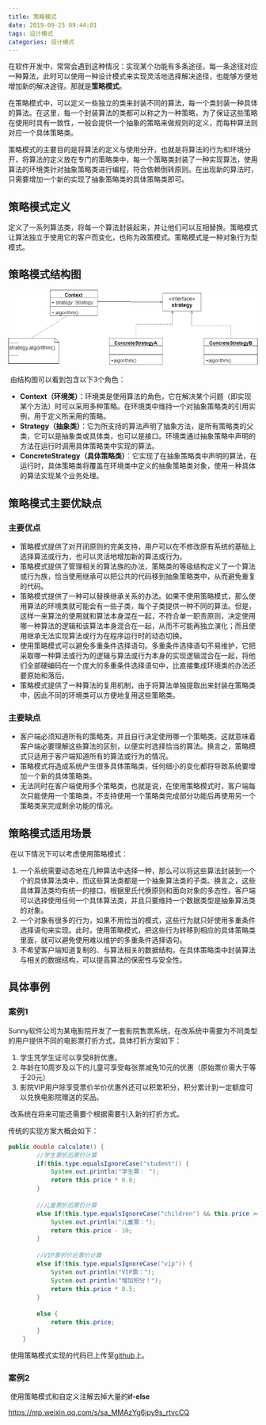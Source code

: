 ```yaml
---
title: 策略模式
date: 2019-09-25 09:44:01
tags: 设计模式
categories: 设计模式
---
```


​		在软件开发中，常常会遇到这种情况：实现某个功能有多条途径，每一条途径对应一种算法，此时可以使用一种设计模式来实现灵活地选择解决途径，也能够方便地增加新的解决途径。那就是**策略模式**。

​		在策略模式中，可以定义一些独立的类来封装不同的算法，每一个类封装一种具体的算法。在这里，每一个封装算法的类都可以称之为一种策略，为了保证这些策略在使用时具有一致性，一般会提供一个抽象的策略来做规则的定义，而每种算法则对应一个具体策略类。

​		策略模式的主要目的是将算法的定义与使用分开，也就是将算法的行为和环境分开，将算法的定义放在专门的策略类中，每一个策略类封装了一种实现算法，使用算法的环境类针对抽象策略类进行编程，符合依赖倒转原则。在出现新的算法时，只需要增加一个新的实现了抽象策略类的具体策略类即可。

## 策略模式定义

​		定义了一系列算法类，将每一个算法封装起来，并让他们可以互相替换。策略模式让算法独立于使用它的客户而变化，也称为政策模式。策略模式是一种对象行为型模式。

## 策略模式结构图

![策略模式结构图](策略模式/策略模式结构图.png)

​		由结构图可以看到包含以下3个角色：

- **Context（环境类）**：环境类是使用算法的角色，它在解决某个问题（即实现某个方法）时可以采用多种策略。在环境类中维持一个对抽象策略类的引用实例，用于定义所采用的策略。
- **Strategy（抽象类）**：它为所支持的算法声明了抽象方法，是所有策略类的父类，它可以是抽象类或具体类，也可以是接口。环境类通过抽象策略中声明的方法在运行时调用具体策略类中实现的算法。
- **ConcreteStrategy（具体策略类）**：它实现了在抽象策略类中声明的算法，在运行时，具体策略类将覆盖在环境类中定义的抽象策略类对象，使用一种具体的算法实现某个业务处理。

## 策略模式主要优缺点

### 主要优点

- 策略模式提供了对开闭原则的完美支持，用户可以在不修改原有系统的基础上选择算法或行为，也可以灵活地增加新的算法或行为。
- 策略模式提供了管理相关的算法族的办法，策略类的等级结构定义了一个算法或行为族，恰当使用继承可以把公共的代码移到抽象策略类中，从而避免重复的代码。
- 策略模式提供了一种可以替换继承关系的办法。如果不使用策略模式，那么使用算法的环境类就可能会有一些子类，每个子类提供一种不同的算法。但是，这样一来算法的使用就和算法本身混在一起，不符合单一职责原则，决定使用哪一种算法的逻辑和该算法本身混合在一起，从而不可能再独立演化；而且使用继承无法实现算法或行为在程序运行时的动态切换。
- 使用策略模式可以避免多重条件选择语句。多重条件选择语句不易维护，它把采取哪一种算法或行为的逻辑与算法或行为本身的实现逻辑混合在一起，将他们全部硬编码在一个庞大的多重条件选择语句中，比直接集成环境类的办法还要原始和落后。
- 策略模式提供了一种算法的复用机制，由于将算法单独提取出来封装在策略类中，因此不同的环境类可以方便地复用这些策略类。

### 主要缺点

- 客户端必须知道所有的策略类，并且自行决定使用哪一个策略类。这就意味着客户端必要理解这些算法的区别，以便实时选择恰当的算法。换言之，策略模式只适用于客户端知道所有的算法或行为的情况。
- 策略模式将造成系统产生很多具体策略类，任何细小的变化都将导致系统要增加一个新的具体策略类。
- 无法同时在客户端使用多个策略类，也就是说，在使用策略模式时，客户端每次只能使用一个策略类，不支持使用一个策略类完成部分功能后再使用另一个策略类来完成剩余功能的情况。

## 策略模式适用场景

​		在以下情况下可以考虑使用策略模式：

1. 一个系统需要动态地在几种算法中选择一种，那么可以将这些算法封装到一个个的具体算法类中，而这些算法类都是一个抽象算法类的子类。换言之，这些具体算法类均有统一的接口，根据里氏代换原则和面向对象的多态性，客户端可以选择使用任何一个具体算法类，并且只要维持一个数据类型是抽象算法类的对象。
2. 一个对象有很多的行为，如果不用恰当的模式，这些行为就只好使用多重条件选择语句来实现。此时，使用策略模式，把这些行为转移到相应的具体策略类里面，就可以避免使用难以维护的多重条件选择语句。
3. 不希望客户端知道复制的、与算法相关的数据结构，在具体策略类中封装算法与相关的数据结构，可以提高算法的保密性与安全性。

## 具体事例

### 案例1

​		Sunny软件公司为某电影院开发了一套影院售票系统，在改系统中需要为不同类型的用户提供不同的电影票打折方式，具体打折方案如下：

1. 学生凭学生证可以享受8折优惠。
2. 年龄在10周岁及以下的儿童可享受每张票减免10元的优惠（原始票价需大于等于20元）
3. 影院VIP用户除享受票价半价优惠外还可以积累积分，积分累计到一定额度可以兑换电影院赠送的奖品。

​        改系统在将来可能还需要个根据需要引入新的打折方式。

传统的实现方案大概会如下：

```java
public double calculate() {
        //学生票折后票价计算
        if(this.type.equalsIgnoreCase("student")) {
            System.out.println("学生票： ");
            return this.price * 0.8;
        }
        
        //儿童票折后票价计算
        else if(this.type.equalsIgnoreCase("children") && this.price >= 20) {
            System.out.println("儿童票：");
            return this.price - 10;
        }
        
        //VIP票折价后票价计算
        else if(this.type.equalsIgnoreCase("vip")) {
            System.out.println("VIP票：");
            System.out.println("增加积分！");
            return this.price * 0.5;
        }
        
        else {
            return this.price;
        }
    }
```

​		使用策略模式实现的代码已上传至[github](https://github.com/GD-CKING/Design-Pattern/tree/master/Strategy-Pattern(%E7%AD%96%E7%95%A5%E6%A8%A1%E5%BC%8F)/strategy)上。

### 案例2

​		使用策略模式和自定义注解去掉大量的**if-else**

https://mp.weixin.qq.com/s/sa_MMAzYg6jpy9s_rtvcCQ